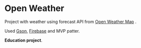 # Open Weather

Project with weather using forecast API from [Open Weather Map](http://openweathermap.org/) .

Used [Gson](https://github.com/google/gson/), [Firebase](https://firebase.google.com/) and MVP patter.

**Education project**. 